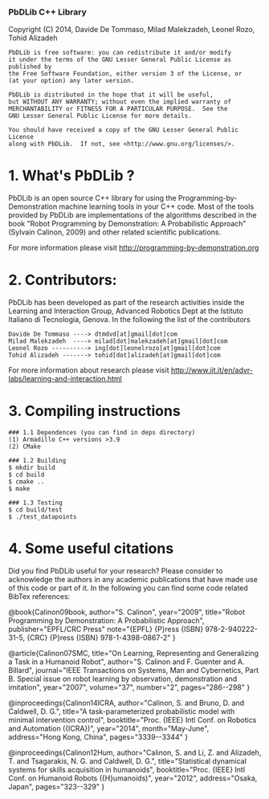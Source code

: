 ### PbDLib C++ Library ###

Copyright (C) 2014, Davide De Tommaso, Milad Malekzadeh, Leonel Rozo, Tohid Alizadeh

    PbDLib is free software: you can redistribute it and/or modify
    it under the terms of the GNU Lesser General Public License as published by
    the Free Software Foundation, either version 3 of the License, or
    (at your option) any later version.

    PbDLib is distributed in the hope that it will be useful,
    but WITHOUT ANY WARRANTY; without even the implied warranty of
    MERCHANTABILITY or FITNESS FOR A PARTICULAR PURPOSE.  See the
    GNU Lesser General Public License for more details.

    You should have received a copy of the GNU Lesser General Public License
    along with PbDLib.  If not, see <http://www.gnu.org/licenses/>.


# 1. What's PbDLib ?

PbDLib is an open source C++ library for using the Programming-by-Demonstration machine learning tools in your C++ code. Most of the tools provided by PbDLib are implementations of the algorithms described in the book "Robot Programming by Demonstration: A Probabilistic Approach" (Sylvain Calinon, 2009) and other related scientific publications.

For more information please visit http://programming-by-demonstration.org


# 2. Contributors:

PbDLib has been developed as part of the research activities inside the Learning and Interaction Group, Advanced Robotics Dept at the Istituto Italiano di Tecnologia, Genova.
In the following the list of the contributors

    Davide De Tommaso ----> dtmdvd[at]gmail[dot]com
    Milad Malekzadeh  ----> milad[dot]malekzadeh[at]gmail[dot]com
    Leonel Rozo ----------> ing[dot]leonelrozo[at]gmail[dot]com
    Tohid Alizadeh -------> tohid[dot]alizadeh[at]gmail[dot]com

For more information about research please visit 
http://www.iit.it/en/advr-labs/learning-and-interaction.html


# 3. Compiling instructions


    ### 1.1 Dependences (you can find in deps directory)
	(1) Armadillo C++ versions >3.9
	(2) CMake

    ### 1.2 Building
	$ mkdir build
	$ cd build
	$ cmake ..
	$ make

    ### 1.3 Testing
	$ cd build/test
	$ ./test_datapoints


# 4. Some useful citations

Did you find PbDLib useful for your research?
Please consider to acknowledge the authors in any academic publications that have made use of this code or part of it. In the following you can find some code related BibTex references:


@book{Calinon09book,
	author="S. Calinon",
	year="2009",
	title="Robot Programming by Demonstration: A Probabilistic Approach",
	publisher="EPFL/CRC Press"
	note="{EPFL} {P}ress {ISBN} 978-2-940222-31-5, {CRC} {P}ress {ISBN} 978-1-4398-0867-2"
}

@article{Calinon07SMC,
  	title="On Learning, Representing and Generalizing a Task in a Humanoid Robot",
  	author="S. Calinon and F. Guenter and A. Billard",
  	journal="IEEE Transactions on Systems, Man and Cybernetics, Part B. Special issue on robot learning by observation, demonstration and imitation",
  	year="2007",
  	volume="37",
  	number="2",
  	pages="286--298"
}


@inproceedings{Calinon14ICRA,
	author="Calinon, S. and Bruno, D. and Caldwell, D. G.",
	title="A task-parameterized probabilistic model with minimal intervention control",
	booktitle="Proc. {IEEE} Intl Conf. on Robotics and Automation ({ICRA})",
	year="2014",
	month="May-June",
	address="Hong Kong, China",
	pages="3339--3344"
}


@inproceedings{Calinon12Hum,
	author="Calinon, S. and Li, Z. and Alizadeh, T. and Tsagarakis, N. G. and Caldwell, D. G.",
	title="Statistical dynamical systems for skills acquisition in humanoids",
	booktitle="Proc. {IEEE} Intl Conf. on Humanoid Robots ({H}umanoids)",
	year="2012",
	address="Osaka, Japan",
	pages="323--329"
}


